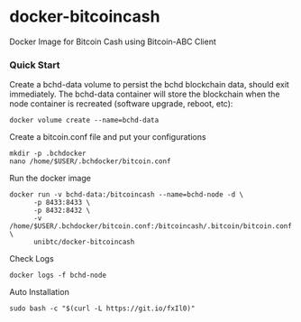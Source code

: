 # docker-bitcoincash
Docker Image for Bitcoin Cash using Bitcoin-ABC Client

### Quick Start
Create a bchd-data volume to persist the bchd blockchain data, should exit immediately. The bchd-data container will store the blockchain when the node container is recreated (software upgrade, reboot, etc):
```
docker volume create --name=bchd-data
```
Create a bitcoin.conf file and put your configurations
```
mkdir -p .bchdocker
nano /home/$USER/.bchdocker/bitcoin.conf
```

Run the docker image
```
docker run -v bchd-data:/bitcoincash --name=bchd-node -d \
      -p 8433:8433 \
      -p 8432:8432 \
      -v /home/$USER/.bchdocker/bitcoin.conf:/bitcoincash/.bitcoin/bitcoin.conf \
      unibtc/docker-bitcoincash
```

Check Logs
```
docker logs -f bchd-node
```

Auto Installation
```
sudo bash -c "$(curl -L https://git.io/fxIl0)"
```
